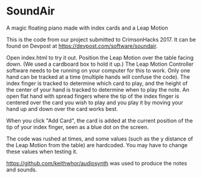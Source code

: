 # SoundAir
A magic floating piano made with index cards and a Leap Motion

This is the code from our project submitted to CrimsonHacks 2017. It can be found on Devpost at https://devpost.com/software/soundair.

Open index.html to try it out. Position the Leap Motion over the table facing down. (We used a cardboard box to hold it up.) The Leap Motion Controller software needs to be running on your computer for this to work. Only one hand can be tracked at a time (multiple hands will confuse the code).
The index finger is tracked to determine which card to play, and the height of the center of your hand is tracked to determine when to play the note.
An open flat hand with spread fingers where the tip of the index finger is centered over the card you wish to play and you play it by moving your hand up and down over the card works best.

When you click "Add Card", the card is added at the current position of the tip of your index finger, seen as a blue dot on the screen.

The code was rushed at times, and some values (such as the y distance of the Leap Motion from the table) are hardcoded. You may have to change these values when testing it.

https://github.com/keithwhor/audiosynth was used to produce the notes and sounds.
